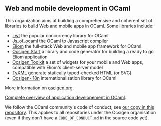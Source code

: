 <!--

**Here are some ideas to get you started:**

🙋‍♀️ A short introduction - what is your organization all about?
🌈 Contribution guidelines - how can the community get involved?
👩‍💻 Useful resources - where can the community find your docs? Is there anything else the community should know?
🍿 Fun facts - what does your team eat for breakfast?
🧙 Remember, you can do mighty things with the power of [Markdown](https://docs.github.com/github/writing-on-github/getting-started-with-writing-and-formatting-on-github/basic-writing-and-formatting-syntax)
-->
## Web and mobile development in OCaml 

This organization aims at building a comprehensive and coherent set of libraries to build Web and mobile apps in OCaml. Some libraries include:

 - [Lwt](https://github.com/ocsigen/lwt) the popular concurrency library for OCaml
 - [Js_of_ocaml](https://github.com/ocsigen/js_of_ocaml) the OCaml to Javascript compiler
 - [Eliom](https://github.com/ocsigen/eliom) the full-stack Web and mobile app framework for OCaml
 - [Ocsigen Start](https://github.com/ocsigen/ocsigen-start) a library and code generator for building a ready to go Eliom application
 - [Ocsigen Toolkit](https://github.com/ocsigen/ocsigen-toolkit) a set of widgets for your mobile and Web apps, compatible with Eliom's client-server model
 - [TyXML](https://github.com/ocsigen/tyxml) generate statically typed-checked HTML (or SVG)
 - [Ocsigen-i18n](https://github.com/besport/ocsigen-i18n) internationalisation library for OCaml

More information on [oscigen.org](https://ocsigen.org).

[Complete overview of application developement in OCaml](https://ocsigen.org/tuto/latest/manual/basics).

We follow the OCaml community's code of conduct, see [our copy in this repository](https://github.com/ocsigen/.github/blob/main/CODE_OF_CONDUCT.md). This applies to all repositories under the Ocsigen organisation (even if they don't have a `CODE_OF_CONDUCT.md` in the source code yet).
